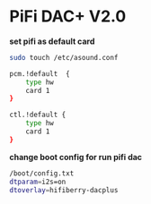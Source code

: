 # PiFi DAC+ V2.0

**set pifi as default card**
```bash
sudo touch /etc/asound.conf

pcm.!default  {
    type hw
    card 1
}

ctl.!default {
    type hw 
    card 1
}

```

**change boot config for run pifi dac**
```bash
/boot/config.txt
dtparam=i2s=on
dtoverlay=hifiberry-dacplus
```